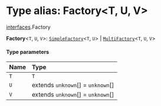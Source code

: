 # Type alias: Factory\<T, U, V>

[interfaces](/en/auto-docs/fixed-layout-editor/modules/interfaces.md).Factory

**Factory**<`T`, `U`, `V`>: [`SimpleFactory`](/en/auto-docs/fixed-layout-editor/types/interfaces.SimpleFactory.md)<`T`, `U`> | [`MultiFactory`](/en/auto-docs/fixed-layout-editor/types/interfaces.MultiFactory.md)<`T`, `U`, `V`>

#### Type parameters

| Name | Type |
| :------ | :------ |
| `T` | `T` |
| `U` | extends `unknown`\[] = `unknown`\[] |
| `V` | extends `unknown`\[] = `unknown`\[] |
